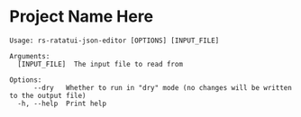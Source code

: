 # Project Name Here

<!-- HELP_OUTPUT_START -->

```
Usage: rs-ratatui-json-editor [OPTIONS] [INPUT_FILE]

Arguments:
  [INPUT_FILE]  The input file to read from

Options:
      --dry   Whether to run in "dry" mode (no changes will be written to the output file)
  -h, --help  Print help
```

<!-- HELP_OUTPUT_END -->
